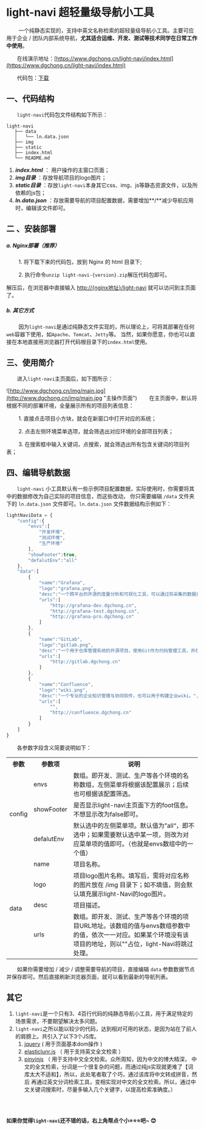 # light-navi  超轻量级导航小工具

&emsp;&emsp; 一个纯静态实现的，支持中英文名称检索的超轻量级导航小工具。主要可应用于企业 / 团队内部系统导航，**尤其适合运维、开发、测试等技术同学在日常工作中使用**。

&emsp;&emsp;在线演示地址：[https://www.dgchong.cn/light-navi/index.html](https://www.dgchong.cn/light-navi/index.html)

&emsp;&emsp;代码包：[下载](https://github.com/dgchong/light-navi/tags)


## 一、代码结构

&emsp;&emsp;`light-navi`代码包文件结构如下所示：	
```
light-navi
   ├── data
   │   └── ln.data.json
   ├── img
   ├── static
   ├── index.html
   └── README.md
```
1. ***index.html*** ：	用户操作的主窗口页面；
2. ***img目录*** ：存放导航项目的logo图片；
3. ***static目录*** ：存放`light-navi`本身其它css、img、js等静态资源文件，以及所依赖的js包；
4. ***ln.data.json*** ：存放需要导航的项目配置数据，需要增加**/**减少导航应用时，编辑该文件即可。


## 二 、安装部署

##### a. Nginx部署（推荐）
&emsp;&emsp; 1. 将下载下来的代码包，放到 Nginx 的 html 目录下;

&emsp;&emsp; 2. 执行命令`unzip light-navi-{version}.zip`解压代码包即可。

解压后，在浏览器中直接输入 [http://{nginx地址}/light-navi]() 就可以访问到主页面了。

##### b. 其它方式
&emsp;&emsp; 因为`light-navi`是通过纯静态文件实现的，所以理论上，可将其部署在任何`web`容器下使用，如`Apache`、`Tomcat`、`Jetty`等。
当然，如果你愿意，你也可以直接在本地直接用浏览器打开代码根目录下的`index.html`使用。


## 三、使用简介

&emsp;&emsp;进入`light-navi`主页面后，如下图所示：

![http://www.dgchong.cn/img/main.jpg](http://www.dgchong.cn/img/main.jpg "主操作页面")
&emsp;&emsp;在主页面中，默认将根据不同的部署环境，全量展示所有的项目列表信息：

&emsp;&emsp; 1. 直接点击项目小方块，就会在新窗口中打开对应的系统；

&emsp;&emsp; 2. 点击左侧环境菜单选项，就会筛选出对应环境的全部项目列表；

&emsp;&emsp; 3. 在搜索框中输入关键词，点搜索，就会筛选出所有包含关键词的项目列表；


## 四、编辑导航数据

&emsp;&emsp;`light-navi` 小工具默认有一些示例项目配置数据，实际使用时，你需要将其中的数据修改为自己实际的项目信息，而这些改动，
你只需要编辑 `/data` 文件夹下的 `ln.data.json` 文件即可。`ln.data.json` 文件数据结构示例如下：
```javascript
lightNaviData = {
    "config":{
		"envs":[
			"开发环境",
			"测试环境",
			"生产环境"
		],
        "showFooter":true,
		"defalutEnv":"all"
    },
    "data":[
        {
            "name":"Grafana",
			"logo":"grafana.png",
			"desc":"一个跨平台的开源的度量分析和可视化工具，可以通过将采集的数据查询然后可视化的展示，并及时通知。",
            "urls":[
                "http://grafana-dev.dgchong.cn",
				"http://grafana-test.dgchong.cn",
				"http://grafana-pro.dgchong.cn"
            ]
        },
		{
		    "name":"GitLab",
			"logo":"gitlab.png",
			"desc":"一个用于仓库管理系统的开源项目，使用Git作为代码管理工具，并在此基础上搭建起来的Web服务。",
		    "urls":[
		        "http://gitlab.dgchong.cn"
		    ]
		},
		{
		    "name":"Confluence",
			"logo":"wiki.png",
			"desc":"一个专业的企业知识管理与协同软件，也可以用于构建企业wiki。",
		    "urls":[
				"",
		        "http://confluence.dgchong.cn"
		    ]
		}
    ]
}
```

&emsp;&emsp;各参数字段含义简要说明如下：

<table>
   <tr>
      <th>参数</th>
      <th>参数项</th>
      <th>说明</th>
   </tr>
   <tr>
      <td rowspan="3">config</td>
      <td>envs</td>
      <td>数组。即开发、测试、生产等各个环境的名称数组，左侧菜单将根据该配置展示；后续也可根据该配置筛选。</td>
   </tr>
   <tr>
      <td>showFooter</td>
      <td>是否显示light-navi主页面下方的foot信息。不想显示改为false即可。</td>
   </tr>
   <tr>
      <td>defalutEnv</td>
      <td>默认选中的左侧菜单项。默认值为”all“，即不选中；如果需要默认选中某一项，则改为对应菜单项的值即可。（也就是envs数组中的一个值）</td>
   </tr>
   <tr>
      <td rowspan="4">data</td>
      <td>name</td>
      <td>项目名称。</td>
   </tr>
   <tr>
      <td>logo</td>
      <td>项目logo图片名称。填写后，需将对应名称的图片放在 /img 目录下；如不填值，则会默认填充展示light-Navi的logo图片。</td>
   </tr>
   <tr>
      <td>desc</td>
      <td>项目描述。</td>
   </tr>
   <tr>
      <td>urls</td>
      <td>数组。即开发、测试、生产等各个环境的项目URL地址。该数组的值与envs数组参数中的值，依次一一对应。如果某个环境没有该项目的地址，则以""占位，light-Navi将跳过处理。</td>
   </tr>
</table>

&emsp;&emsp;如果你需要增加 / 减少 / 调整需要导航的项目，直接编辑 `data` 参数数据节点并保存即可。然后直接刷新浏览器页面，就可以看到最新的导航列表。

## 其它

1. `light-navi`是一个只有3、4百行代码的纯静态导航小工具，用于满足特定的场景需求，不要期望解决太多问题。
2. `light-navi`之所以能以较少的代码，达到相对可用的状态，是因为站在了前人的肩膀上。共引入了以下3个JS库。
	1. [jquery](https://github.com/jquery/jquery) ( 用于页面基本dom操作 )
	2. [elasticlunr.js](https://github.com/weixsong/elasticlunr.js)	（ 用于支持英文全文检索 ）
	3. [pinyinjs](https://github.com/sxei/pinyinjs)	（ 用于支持中文全文检索。众所周知，因为中文的博大精深，
		中文的全文检索，分词是一个很复杂的问题，而通过纯js实现就更难了【词库太大不适和】，所以，此处笔者取了个巧，通过该库将中文转成拼音，然后
		再通过英文分词检索工具，变相实现对中文的全文检索。所以，通过中文关键词搜索时，尽量多输入几个关键字，以提高检索准确度。）
	

&emsp;&emsp;
&emsp;&emsp;		
&emsp;&emsp;
&emsp;&emsp;
&emsp;&emsp;

**如果你觉得`light-navi`还不错的话，右上角帮点个小:star::star::star:吧~	:blush:**

&emsp;&emsp;
&emsp;&emsp;		
&emsp;&emsp;
&emsp;&emsp;
&emsp;&emsp;
